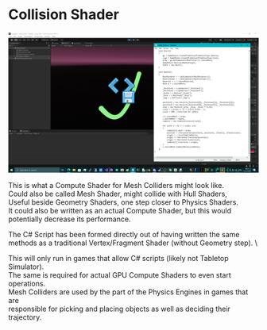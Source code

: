 # Collision Shader

![screenshot](/IntelUnityShaderLabSDK_Tests/MiscDarkRoomShaders/Collision/collision.png)

This is what a Compute Shader for Mesh Colliders might look like. \
Could also be called Mesh Shader, might collide with Hull Shaders, \
Useful beside Geometry Shaders, one step closer to Physics Shaders. \
It could also be written as an actual Compute Shader, but this would \
potentially decrease its performance.

The C# Script has been formed directly out of having written the same \
methods as a traditional Vertex/Fragment Shader (without Geometry step). \

This will only run in games that allow C# scripts (likely not Tabletop Simulator). \
The same is required for actual GPU Compute Shaders to even start operations. \
Mesh Colliders are used by the part of the Physics Engines in games that are \
responsible for picking and placing objects as well as deciding their trajectory.
